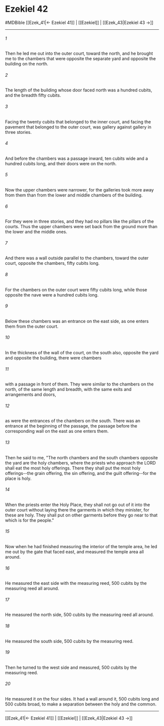 # Ezekiel 42
#MDBible
[[Ezek_41|← Ezekiel 41]] | [[Ezekiel]] | [[Ezek_43|Ezekiel 43 →]]

***

###### 1 
Then he led me out into the outer court, toward the north, and he brought me to the chambers that were opposite the separate yard and opposite the building on the north. 

###### 2 
The length of the building whose door faced north was a hundred cubits, and the breadth fifty cubits. 

###### 3 
Facing the twenty cubits that belonged to the inner court, and facing the pavement that belonged to the outer court, was gallery against gallery in three stories. 

###### 4 
And before the chambers was a passage inward, ten cubits wide and a hundred cubits long, and their doors were on the north. 

###### 5 
Now the upper chambers were narrower, for the galleries took more away from them than from the lower and middle chambers of the building. 

###### 6 
For they were in three stories, and they had no pillars like the pillars of the courts. Thus the upper chambers were set back from the ground more than the lower and the middle ones. 

###### 7 
And there was a wall outside parallel to the chambers, toward the outer court, opposite the chambers, fifty cubits long. 

###### 8 
For the chambers on the outer court were fifty cubits long, while those opposite the nave were a hundred cubits long. 

###### 9 
Below these chambers was an entrance on the east side, as one enters them from the outer court. 

###### 10 
In the thickness of the wall of the court, on the south also, opposite the yard and opposite the building, there were chambers 

###### 11 
with a passage in front of them. They were similar to the chambers on the north, of the same length and breadth, with the same exits and arrangements and doors, 

###### 12 
as were the entrances of the chambers on the south. There was an entrance at the beginning of the passage, the passage before the corresponding wall on the east as one enters them. 

###### 13 
Then he said to me, "The north chambers and the south chambers opposite the yard are the holy chambers, where the priests who approach the LORD shall eat the most holy offerings. There they shall put the most holy offerings--the grain offering, the sin offering, and the guilt offering--for the place is holy. 

###### 14 
When the priests enter the Holy Place, they shall not go out of it into the outer court without laying there the garments in which they minister, for these are holy. They shall put on other garments before they go near to that which is for the people." 

###### 15 
Now when he had finished measuring the interior of the temple area, he led me out by the gate that faced east, and measured the temple area all around. 

###### 16 
He measured the east side with the measuring reed, 500 cubits by the measuring reed all around. 

###### 17 
He measured the north side, 500 cubits by the measuring reed all around. 

###### 18 
He measured the south side, 500 cubits by the measuring reed. 

###### 19 
Then he turned to the west side and measured, 500 cubits by the measuring reed. 

###### 20 
He measured it on the four sides. It had a wall around it, 500 cubits long and 500 cubits broad, to make a separation between the holy and the common. 

***

[[Ezek_41|← Ezekiel 41]] | [[Ezekiel]] | [[Ezek_43|Ezekiel 43 →]]
